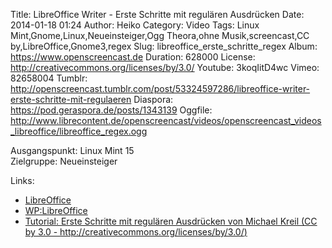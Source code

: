 Title: LibreOffice Writer - Erste Schritte mit regulären Ausdrücken
Date: 2014-01-18 01:24
Author: Heiko
Category: Video
Tags: Linux Mint,Gnome,Linux,Neueinsteiger,Ogg Theora,ohne Musik,screencast,CC by,LibreOffice,Gnome3,regex
Slug: libreoffice_erste_schritte_regex
Album: https://www.openscreencast.de
Duration: 628000
License: http://creativecommons.org/licenses/by/3.0/
Youtube: 3koqIitD4wc
Vimeo: 82658004
Tumblr: http://openscreencast.tumblr.com/post/53324597286/libreoffice-writer-erste-schritte-mit-regulaeren
Diaspora: https://pod.geraspora.de/posts/1343139
Oggfile: http://www.librecontent.de/openscreencast/videos/openscreencast_videos_libreoffice/libreoffice_regex.ogg

Ausgangspunkt: Linux Mint 15  
Zielgruppe: Neueinsteiger  

Links:

  * [LibreOffice](http://de.libreoffice.org/hilfe-kontakt/handbuecher/ "Link zu LibreOffice")
  * [WP:LibreOffice](http://de.wikipedia.org/wiki/Libreoffice "LibreOffice")
  * [Tutorial: Erste Schritte mit regulären Ausdrücken von Michael Kreil (CC by 3.0 - http://creativecommons.org/licenses/by/3.0/)](http://www.opendatacity.de/tutorial-erste-schritte-mit-regularen-ausdrucken/ "opendatacity.de")

